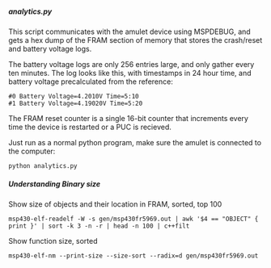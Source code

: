 ##### analytics.py
This script communicates with the amulet device using MSPDEBUG, and gets a hex dump of the FRAM section of memory that stores the crash/reset and battery voltage logs.

The battery voltage logs are only 256 entries large, and only gather every ten minutes. The log looks like this, with timestamps in 24 hour time, and battery voltage precalculated from the reference:

	#0 Battery Voltage=4.2010V Time=5:10
	#1 Battery Voltage=4.19020V Time=5:20

The FRAM reset counter is a single 16-bit counter that increments every time the device is restarted or a PUC is recieved. 


Just run as a normal python program, make sure the amulet is connected to the computer:

	python analytics.py


##### Understanding Binary size

Show size of objects and their location in FRAM, sorted, top 100

	msp430-elf-readelf -W -s gen/msp430fr5969.out | awk '$4 == "OBJECT" { print }' | sort -k 3 -n -r | head -n 100 | c++filt

Show function size, sorted

	msp430-elf-nm --print-size --size-sort --radix=d gen/msp430fr5969.out